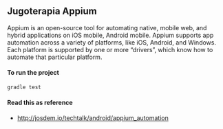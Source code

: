 Jugoterapia Appium
----------------------------

Appium is an open-source tool for automating native, mobile web, and hybrid applications on iOS mobile, Android mobile. Appium supports app automation across a variety of platforms, like iOS, Android, and Windows. Each platform is supported by one or more “drivers”, which know how to automate that particular platform.

#### To run the project

```bash
gradle test
```

#### Read this as reference

* http://josdem.io/techtalk/android/appium_automation

